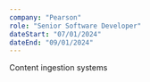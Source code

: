 ```yaml
---
company: "Pearson"
role: "Senior Software Developer"
dateStart: "07/01/2024"
dateEnd: "09/01/2024"
---
```


Content ingestion systems